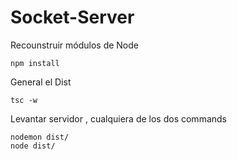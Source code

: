 # Socket-Server

Recounstruir módulos de Node

```
npm install
```

General el Dist

```
tsc -w
```

Levantar servidor , cualquiera de los dos commands

```
nodemon dist/
node dist/
```
